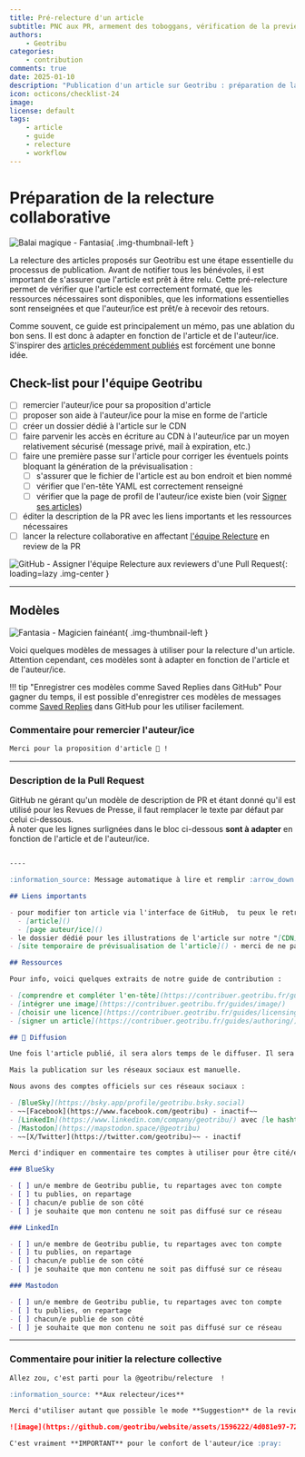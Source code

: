 ```yaml
---
title: Pré-relecture d'un article
subtitle: PNC aux PR, armement des toboggans, vérification de la preview générée
authors:
    - Geotribu
categories:
    - contribution
comments: true
date: 2025-01-10
description: "Publication d'un article sur Geotribu : préparation de la relecture collaborative"
icon: octicons/checklist-24
image:
license: default
tags:
    - article
    - guide
    - relecture
    - workflow
---
```


# Préparation de la relecture collaborative

![Balai magique - Fantasia](https://cdn.geotribu.fr/img/logos-icones/divers/balai_magique_Fantasia.webp){ .img-thumbnail-left }

La relecture des articles proposés sur Geotribu est une étape essentielle du processus de publication. Avant de notifier tous les bénévoles, il est important de s'assurer que l'article est prêt à être relu. Cette pré-relecture permet de vérifier que l'article est correctement formaté, que les ressources nécessaires sont disponibles, que les informations essentielles sont renseignées et que l'auteur/ice est prêt/e à recevoir des retours.

Comme souvent, ce guide est principalement un mémo, pas une ablation du bon sens. Il est donc à adapter en fonction de l'article et de l'auteur/ice. S'inspirer des [articles précédemment publiés](https://github.com/geotribu/website/pulls?q=is%3Apr+label%3Aarticles+) est forcément une bonne idée.

## Check-list pour l'équipe Geotribu

- [ ] remercier l'auteur/ice pour sa proposition d'article
- [ ] proposer son aide à l'auteur/ice pour la mise en forme de l'article
- [ ] créer un dossier dédié à l'article sur le CDN
- [ ] faire parvenir les accès en écriture au CDN à l'auteur/ice par un moyen relativement sécurisé (message privé, mail à expiration, etc.)
- [ ] faire une première passe sur l'article pour corriger les éventuels points bloquant la génération de la prévisualisation :
    - [ ] s'assurer que le fichier de l'article est au bon endroit et   bien nommé
    - [ ] vérifier que l'en-tête YAML est correctement renseigné
    - [ ] vérifier que la page de profil de l'auteur/ice existe bien (voir [Signer ses articles](../guides/authoring.md))
- [ ] éditer la description de la PR avec les liens importants et les ressources nécessaires
- [ ] lancer la relecture collaborative en affectant [l'équipe Relecture](https://github.com/orgs/geotribu/teams/relecture) en review de la PR

![GitHub - Assigner l'équipe Relecture aux reviewers d'une Pull Request](https://cdn.geotribu.fr/img/internal/contribution/github_pull-request_assign_reviewers.webp){: loading=lazy .img-center }

----

## Modèles

![Fantasia - Magicien fainéant](https://cdn.geotribu.fr/img/logos-icones/divers/Mickey_endormi_Fantasia.webp){ .img-thumbnail-left }

Voici quelques modèles de messages à utiliser pour la relecture d'un article. Attention cependant, ces modèles sont à adapter en fonction de l'article et de l'auteur/ice.

!!! tip "Enregistrer ces modèles comme Saved Replies dans GitHub"
    Pour gagner du temps, il est possible d'enregistrer ces modèles de messages comme [Saved Replies](https://docs.github.com/en/github/writing-on-github/working-with-saved-replies) dans GitHub pour les utiliser facilement.

### Commentaire pour remercier l'auteur/ice

```markdown title="Commentaire à laisser sur la PR"
Merci pour la proposition d'article 🙏 !
```

----

### Description de la Pull Request

GitHub ne gérant qu'un modèle de description de PR et étant donné qu'il est utilisé pour les Revues de Presse, il faut remplacer le texte par défaut par celui ci-dessous.  
À noter que les lignes surlignées dans le bloc ci-dessous **sont à adapter** en fonction de l'article et de l'auteur/ice.

```markdown title="Texte à insérer dans la description de la PR, sous le texte de l'auteur/ice" hl_lines="8-11"

----

:information_source: Message automatique à lire et remplir :arrow_down:

## Liens importants

- pour modifier ton article via l'interface de GitHub,  tu peux le retrouver facilement via l'icône crayon en haut de la page sur le site de prévisualisation ([cf. documentation](https://contribuer.geotribu.fr/edit/fix_content_from_website/)). Sinon :
  - [article]()
  - [page auteur/ice]()
- le dossier dédié pour les illustrations de l'article sur notre "[CDN](https://contribuer.geotribu.fr/guides/cdn-images-hebergement/)" : <https://cdn.geotribu.fr/tinyfilemanager.php>. Si besoin des accès, contacter en message privé (Mastodon, mail, Slack,...)
- [site temporaire de prévisualisation de l'article]() - merci de ne pas le diffuser

## Ressources

Pour info, voici quelques extraits de notre guide de contribution :

- [comprendre et compléter l'en-tête](https://contribuer.geotribu.fr/guides/metadata_yaml_frontmatter/)
- [intégrer une image](https://contribuer.geotribu.fr/guides/image/)
- [choisir une licence](https://contribuer.geotribu.fr/guides/licensing/)
- [signer un article](https://contribuer.geotribu.fr/guides/authoring/)

## 📢 Diffusion

Une fois l'article publié, il sera alors temps de le diffuser. Il sera automatiquement intégré au [flux RSS](http://geotribu.fr/feed_rss_created.xml) et à [la newsletter](http://geotribu.fr/newsletter/signup/).

Mais la publication sur les réseaux sociaux est manuelle.

Nous avons des comptes officiels sur ces réseaux sociaux :

- [BlueSky](https://bsky.app/profile/geotribu.bsky.social)
- ~~[Facebook](https://www.facebook.com/geotribu) - inactif~~
- [LinkedIn](https://www.linkedin.com/company/geotribu/) avec [le hashtag #Geotribu](https://www.linkedin.com/feed/hashtag/?keywords=geotribu)
- [Mastodon](https://mapstodon.space/@geotribu)
- ~~[X/Twitter](https://twitter.com/geotribu)~~ - inactif

Merci d'indiquer en commentaire tes comptes à utiliser pour être cité/e dans les messages et de cocher ci-après la "stratégie" de diffusion qui te convient pour chaque réseau.

### BlueSky

- [ ] un/e membre de Geotribu publie, tu repartages avec ton compte
- [ ] tu publies, on repartage
- [ ] chacun/e publie de son côté
- [ ] je souhaite que mon contenu ne soit pas diffusé sur ce réseau

### LinkedIn

- [ ] un/e membre de Geotribu publie, tu repartages avec ton compte
- [ ] tu publies, on repartage
- [ ] chacun/e publie de son côté
- [ ] je souhaite que mon contenu ne soit pas diffusé sur ce réseau

### Mastodon

- [ ] un/e membre de Geotribu publie, tu repartages avec ton compte
- [ ] tu publies, on repartage
- [ ] chacun/e publie de son côté
- [ ] je souhaite que mon contenu ne soit pas diffusé sur ce réseau
```

----

### Commentaire pour initier la relecture collective

```markdown title="Commentaire pour lancer la relecture"
Allez zou, c'est parti pour la @geotribu/relecture  !

:information_source: **Aux relecteur/ices**

Merci d'utiliser autant que possible le mode **Suggestion** de la review : https://docs.github.com/fr/pull-requests/collaborating-with-pull-requests/reviewing-changes-in-pull-requests/reviewing-proposed-changes-in-a-pull-request#starting-a-review

![image](https://github.com/geotribu/website/assets/1596222/4d081e97-7290-48c4-b1ff-587a8920b508)

C'est vraiment **IMPORTANT** pour le confort de l'auteur/ice :pray:
```
